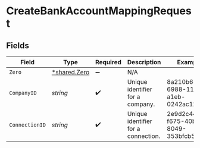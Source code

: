 # CreateBankAccountMappingRequest


## Fields

| Field                                              | Type                                               | Required                                           | Description                                        | Example                                            |
| -------------------------------------------------- | -------------------------------------------------- | -------------------------------------------------- | -------------------------------------------------- | -------------------------------------------------- |
| `Zero`                                             | [*shared.Zero](../../../pkg/models/shared/zero.md) | :heavy_minus_sign:                                 | N/A                                                |                                                    |
| `CompanyID`                                        | *string*                                           | :heavy_check_mark:                                 | Unique identifier for a company.                   | 8a210b68-6988-11ed-a1eb-0242ac120002               |
| `ConnectionID`                                     | *string*                                           | :heavy_check_mark:                                 | Unique identifier for a connection.                | 2e9d2c44-f675-40ba-8049-353bfcb5e171               |